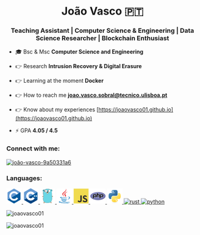 <h1 align="center">João Vasco 🇵🇹</h1>
<h3 align="center">Teaching Assistant | Computer Science & Engineering | Data Science Researcher | Blockchain Enthusiast</h3>

- 🎓 Bsc & Msc **Computer Science and Engineering**

- 👉 Research **Intrusion Recovery & Digital Erasure**

- 👉 Learning at the moment **Docker**

- 👉 How to reach me **joao.vasco.sobral@tecnico.ulisboa.pt**

- 👉 Know about my experiences [https://joaovasco01.github.io](https://joaovasco01.github.io)

- ⚡ GPA **4.05 / 4.5**

<h3 align="left">Connect with me:</h3>
<p align="left">
<a href="https://linkedin.com/in/joão-vasco-9a50331a6" target="blank"><img align="center" src="https://raw.githubusercontent.com/rahuldkjain/github-profile-readme-generator/master/src/images/icons/Social/linked-in-alt.svg" alt="joão-vasco-9a50331a6" height="30" width="40" /></a>
</p>

<h3 align="left">Languages:</h3>
<p align="left"> <a href="https://www.cprogramming.com/" target="_blank" rel="noreferrer"> <img src="https://raw.githubusercontent.com/devicons/devicon/master/icons/c/c-original.svg" alt="c" width="40" height="40"/> </a> <a href="https://www.w3schools.com/cpp/" target="_blank" rel="noreferrer"> <img src="https://raw.githubusercontent.com/devicons/devicon/master/icons/cplusplus/cplusplus-original.svg" alt="cplusplus" width="40" height="40"/> </a> <a href="https://golang.org" target="_blank" rel="noreferrer"> <img src="https://raw.githubusercontent.com/devicons/devicon/master/icons/go/go-original.svg" alt="go" width="40" height="40"/> </a> <a href="https://www.java.com" target="_blank" rel="noreferrer"> <img src="https://raw.githubusercontent.com/devicons/devicon/master/icons/java/java-original.svg" alt="java" width="40" height="40"/> </a> <a href="https://developer.mozilla.org/en-US/docs/Web/JavaScript" target="_blank" rel="noreferrer"> <img src="https://raw.githubusercontent.com/devicons/devicon/master/icons/javascript/javascript-original.svg" alt="javascript" width="40" height="40"/> </a> <a href="https://www.php.net" target="_blank" rel="noreferrer"> <img src="https://raw.githubusercontent.com/devicons/devicon/master/icons/php/php-original.svg" alt="php" width="40" height="40"/> </a> <a href="https://www.python.org" target="_blank" rel="noreferrer"> <img src="https://raw.githubusercontent.com/devicons/devicon/master/icons/python/python-original.svg" alt="python" width="40" height="40"/>  </a>   <a href="https://www.rust-lang.org" target="_blank" rel="noreferrer"> <img src="https://rust-lang.org/logos/rust-logo-512x512.png" alt="rust" width="40" height="40"/> </a> <a href="https://soliditylang.org/" target="_blank" rel="noreferrer"> <img src="https://download.logo.wine/logo/Solidity/Solidity-Logo.wine.png" alt="python" width="40" height="40"/> </a> </p>

<p>&nbsp;<img align="left" src="https://github-readme-stats.vercel.app/api?username=joaovasco01&show_icons=true&locale=en" alt="joaovasco01" /></p>

<p><img align="center" src="https://github-readme-stats.vercel.app/api/top-langs?username=joaovasco01&show_icons=true&locale=en&layout=compact" alt="joaovasco01" /></p>

